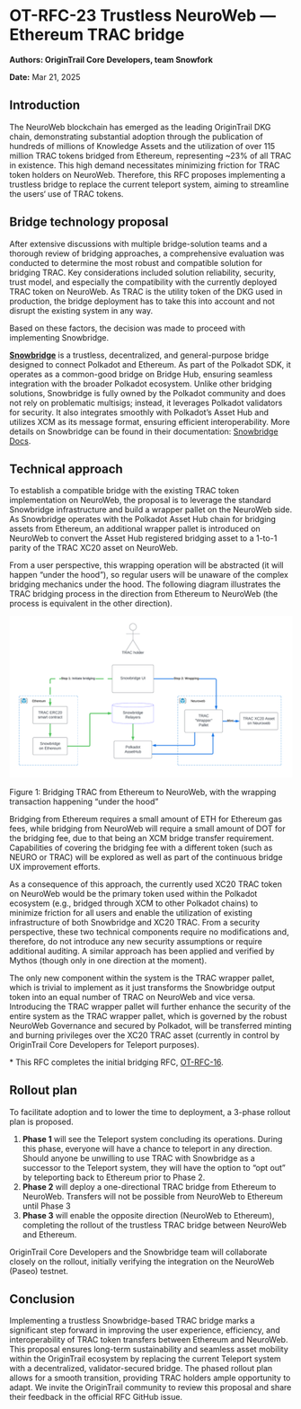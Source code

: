 # OT-RFC-23 Trustless NeuroWeb — Ethereum TRAC bridge

**Authors: OriginTrail Core Developers, team Snowfork**

**Date:** Mar 21, 2025

## **Introduction**

The NeuroWeb blockchain has emerged as the leading OriginTrail DKG chain, demonstrating substantial adoption through the publication of hundreds of millions of Knowledge Assets and the utilization of over 115 million TRAC tokens bridged from Ethereum, representing \~23% of all TRAC in existence. This high demand necessitates minimizing friction for TRAC token holders on NeuroWeb. Therefore, this RFC proposes implementing a trustless bridge to replace the current teleport system, aiming to streamline the users‘ use of TRAC tokens.

## **Bridge technology proposal**

After extensive discussions with multiple bridge-solution teams and a thorough review of bridging approaches, a comprehensive evaluation was conducted to determine the most robust and compatible solution for bridging TRAC. Key considerations included solution reliability, security, trust model, and especially the compatibility with the currently deployed TRAC token on NeuroWeb. As TRAC is the utility token of the DKG used in production, the bridge deployment has to take this into account and not disrupt the existing system in any way. 

Based on these factors, the decision was made to proceed with implementing Snowbridge.

[**Snowbridge**](https://app.snowbridge.network/) is a trustless, decentralized, and general-purpose bridge designed to connect Polkadot and Ethereum. As part of the Polkadot SDK, it operates as a common-good bridge on Bridge Hub, ensuring seamless integration with the broader Polkadot ecosystem. Unlike other bridging solutions, Snowbridge is fully owned by the Polkadot community and does not rely on problematic multisigs; instead, it leverages Polkadot validators for security. It also integrates smoothly with Polkadot’s Asset Hub and utilizes XCM as its message format, ensuring efficient interoperability. More details on Snowbridge can be found in their documentation: [Snowbridge Docs](https://docs.snowbridge.network/).

## **Technical approach**

To establish a compatible bridge with the existing TRAC token implementation on NeuroWeb, the proposal is to leverage the standard Snowbridge infrastructure and build a wrapper pallet on the NeuroWeb side. As Snowbridge operates with the Polkadot Asset Hub chain for bridging assets from Ethereum, an additional wrapper pallet is introduced on NeuroWeb to convert the Asset Hub registered bridging asset to a 1-to-1 parity of the TRAC XC20 asset on NeuroWeb. 

From a user perspective, this wrapping operation will be abstracted (it will happen “under the hood”), so regular users will be unaware of the complex bridging mechanics under the hood. The following diagram illustrates the TRAC bridging process in the direction from Ethereum to NeuroWeb (the process is equivalent in the other direction).

![OT-RFC-23 Figure 1](https://github.com/OriginTrail/OT-RFC-repository/blob/ot-rfc-23/RFCs/OT-RFC-23-Trustless_Neuroweb_-_Ethereum_TRAC_bridge/ot-rfc-23-figure-1.png?raw=true)

Figure 1: Bridging TRAC from Ethereum to NeuroWeb, with the wrapping transaction happening “under the hood”

Bridging from Ethereum requires a small amount of ETH for Ethereum gas fees, while bridging from NeuroWeb will require a small amount of DOT for the bridging fee, due to that being an XCM bridge transfer requirement. Capabilities of covering the bridging fee with a different token (such as NEURO or TRAC) will be explored as well as part of the continuous bridge UX improvement efforts.

As a consequence of this approach, the currently used XC20 TRAC token on NeuroWeb would be the primary token used within the Polkadot ecosystem (e.g., bridged through XCM to other Polkadot chains) to minimize friction for all users and enable the utilization of existing infrastructure of both Snowbridge and XC20 TRAC. From a security perspective, these two technical components require no modifications and, therefore, do not introduce any new security assumptions or require additional auditing. A similar approach has been applied and verified by Mythos (though only in one direction at the moment).

The only new component within the system is the TRAC wrapper pallet, which is trivial to implement as it just transforms the Snowbridge output token into an equal number of TRAC on NeuroWeb and vice versa. Introducing the TRAC wrapper pallet will further enhance the security of the entire system as the TRAC wrapper pallet, which is governed by the robust NeuroWeb Governance and secured by Polkadot, will be transferred minting and burning privileges over the XC20 TRAC asset (currently in control by OriginTrail Core Developers for Teleport purposes).

\* This RFC completes the initial bridging RFC, [OT-RFC-16](https://github.com/OriginTrail/OT-RFC-repository/tree/main/RFCs/OT-RFC-16-Parachain-Bridges-Implementation).

## **Rollout plan**

To facilitate adoption and to lower the time to deployment, a 3-phase rollout plan is proposed.

1. **Phase 1** will see the Teleport system concluding its operations. During this phase, everyone will have a chance to teleport in any direction. Should anyone be unwilling to use TRAC with Snowbridge as a successor to the Teleport system, they will have the option to “opt out” by teleporting back to Ethereum prior to Phase 2\.  
2. **Phase 2** will deploy a one-directional TRAC bridge from Ethereum to NeuroWeb. Transfers will not be possible from NeuroWeb to Ethereum until Phase 3  
3. **Phase 3** will enable the opposite direction (NeuroWeb to Ethereum), completing the rollout of the trustless TRAC bridge between NeuroWeb and Ethereum.

OriginTrail Core Developers and the Snowbridge team will collaborate closely on the rollout, initially verifying the integration on the NeuroWeb (Paseo) testnet. 

## **Conclusion**

Implementing a trustless Snowbridge-based TRAC bridge marks a significant step forward in improving the user experience, efficiency, and interoperability of TRAC token transfers between Ethereum and NeuroWeb. This proposal ensures long-term sustainability and seamless asset mobility within the OriginTrail ecosystem by replacing the current Teleport system with a decentralized, validator-secured bridge. The phased rollout plan allows for a smooth transition, providing TRAC holders ample opportunity to adapt. We invite the OriginTrail community to review this proposal and share their feedback in the official RFC GitHub issue.
